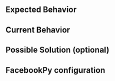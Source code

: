 <!-- Did you know that we have a Discord channel ? Join us: https://discord.gg/FDETsht -->
<!-- Is this a Feature Request ? Please, check out our Wiki first https://github.com/timgrossmann/FacebookPy/wiki -->
## Expected Behavior

## Current Behavior

## Possible Solution (optional)

## FacebookPy configuration

